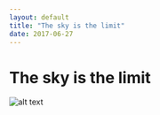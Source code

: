 ```yaml
---
layout: default
title: "The sky is the limit"
date: 2017-06-27
---
```


# The sky is the limit

![alt text](IMG_3884.jpg)

